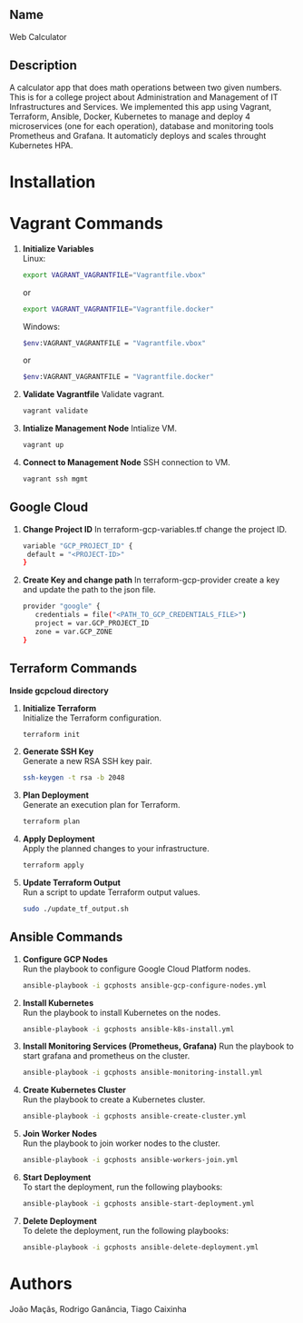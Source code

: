 ## Name
Web Calculator

## Description
A calculator app that does math operations between two given numbers. This is for a college project about Administration and Management of IT Infrastructures and Services. We implemented this app using Vagrant, Terraform, Ansible, Docker, Kubernetes to manage
and deploy 4 microservices (one for each operation), database and monitoring tools Prometheus and Grafana. It automaticly deploys and scales throught Kubernetes HPA.

# Installation

# Vagrant Commands

1. **Initialize Variables**  
   Linux:
   ```bash
   export VAGRANT_VAGRANTFILE="Vagrantfile.vbox"
   ```
   or
   ```bash
   export VAGRANT_VAGRANTFILE="Vagrantfile.docker"
   ```
   Windows:
   ```bash
   $env:VAGRANT_VAGRANTFILE = "Vagrantfile.vbox"
   ```
   or
   ```bash
   $env:VAGRANT_VAGRANTFILE = "Vagrantfile.docker"
   ```

2. **Validate Vagrantfile** 
   Validate vagrant.
   ```bash
   vagrant validate
   ```

3. **Intialize Management Node** 
   Intialize VM.
   ```bash
   vagrant up
   ```

4. **Connect to Management Node** 
   SSH connection to VM.
   ```bash
   vagrant ssh mgmt
   ```

## Google Cloud

1. **Change Project ID** 
   In terraform-gcp-variables.tf change  the project ID.
   ```bash
   variable "GCP_PROJECT_ID" {
    default = "<PROJECT-ID>"
   }
   ```

1. **Create Key and change path** 
   In terraform-gcp-provider create a key and update the path to the json file.
   ```bash
   provider "google" {
      credentials = file("<PATH_TO_GCP_CREDENTIALS_FILE>")
      project = var.GCP_PROJECT_ID
      zone = var.GCP_ZONE
   }
   ```
## Terraform Commands

**Inside gcpcloud directory** 

1. **Initialize Terraform**  
   Initialize the Terraform configuration.
   ```bash
   terraform init
   ```

2. **Generate SSH Key**  
   Generate a new RSA SSH key pair.
   ```bash
   ssh-keygen -t rsa -b 2048
   ```

3. **Plan Deployment**  
   Generate an execution plan for Terraform.
   ```bash
   terraform plan
   ```

4. **Apply Deployment**  
   Apply the planned changes to your infrastructure.
   ```bash
   terraform apply
   ```

5. **Update Terraform Output**  
   Run a script to update Terraform output values.
   ```bash
   sudo ./update_tf_output.sh
   ```

## Ansible Commands

1. **Configure GCP Nodes**  
   Run the playbook to configure Google Cloud Platform nodes.
   ```bash
   ansible-playbook -i gcphosts ansible-gcp-configure-nodes.yml
   ```

2. **Install Kubernetes**  
   Run the playbook to install Kubernetes on the nodes.
   ```bash
   ansible-playbook -i gcphosts ansible-k8s-install.yml
   ```

5. **Install Monitoring Services (Prometheus, Grafana)**
   Run the playbook to start grafana and prometheus on the cluster.
   ```bash
   ansible-playbook -i gcphosts ansible-monitoring-install.yml
   ```

3. **Create Kubernetes Cluster**  
   Run the playbook to create a Kubernetes cluster.
   ```bash
   ansible-playbook -i gcphosts ansible-create-cluster.yml
   ```

4. **Join Worker Nodes**  
   Run the playbook to join worker nodes to the cluster.
   ```bash
   ansible-playbook -i gcphosts ansible-workers-join.yml
   ```

5. **Start Deployment**  
   To start the deployment, run the following playbooks:
   ```bash
   ansible-playbook -i gcphosts ansible-start-deployment.yml
   ```

6. **Delete Deployment**  
   To delete the deployment, run the following playbooks:
   ```bash
   ansible-playbook -i gcphosts ansible-delete-deployment.yml
   ```

# Authors

João Maçãs,
Rodrigo Ganância,
Tiago Caixinha
